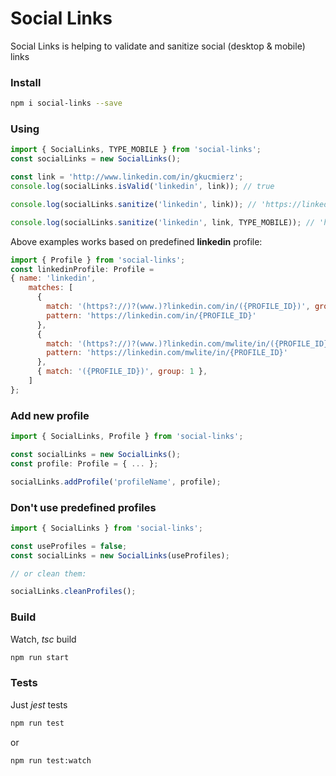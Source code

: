 # Social Links

Social Links is helping to validate and sanitize social (desktop & mobile) links

### Install
```bash
npm i social-links --save
```

### Using
```js
import { SocialLinks, TYPE_MOBILE } from 'social-links';
const socialLinks = new SocialLinks();

const link = 'http://www.linkedin.com/in/gkucmierz';
console.log(socialLinks.isValid('linkedin', link)); // true

console.log(socialLinks.sanitize('linkedin', link)); // 'https://linkedin.com/in/gkucmierz'

console.log(socialLinks.sanitize('linkedin', link, TYPE_MOBILE)); // 'https://linkedin.com/mwlite/in/gkucmierz'
```

Above examples works based on predefined **linkedin** profile:
```js
import { Profile } from 'social-links';
const linkedinProfile: Profile =
{ name: 'linkedin',
    matches: [
      {
        match: '(https?://)?(www.)?linkedin.com/in/({PROFILE_ID})', group: 3, type: TYPE_DESKTOP,
        pattern: 'https://linkedin.com/in/{PROFILE_ID}'
      },
      {
        match: '(https?://)?(www.)?linkedin.com/mwlite/in/({PROFILE_ID})', group: 3, type: TYPE_MOBILE,
        pattern: 'https://linkedin.com/mwlite/in/{PROFILE_ID}'
      },
      { match: '({PROFILE_ID})', group: 1 },
    ]
};
```

### Add new profile
```js
import { SocialLinks, Profile } from 'social-links';

const socialLinks = new SocialLinks();
const profile: Profile = { ... };

socialLinks.addProfile('profileName', profile);
```

### Don't use predefined profiles
```js
import { SocialLinks } from 'social-links';

const useProfiles = false;
const socialLinks = new SocialLinks(useProfiles);

// or clean them:

socialLinks.cleanProfiles();
```

### Build

Watch, *tsc* build
```bash
npm run start
```

### Tests

Just *jest* tests
```bash
npm run test
```
or
```bash
npm run test:watch
```
